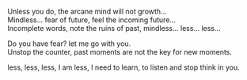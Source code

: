 Unless you do, the arcane mind will not growth...  
Mindless... fear of future, feel the incoming future...  
Incomplete words, note the ruins of past, mindless... less... less...

Do you have fear? let me go with you.  
Unstop the counter, past moments are not the key for new moments.

less, less, less, I am less, I need to learn, to listen and stop think in you.
